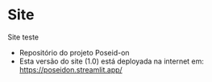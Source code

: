 # Site
Site teste
- Repositório do projeto Poseid-on
- Esta versão do site (1.0) está deployada na internet em: https://poseidon.streamlit.app/
